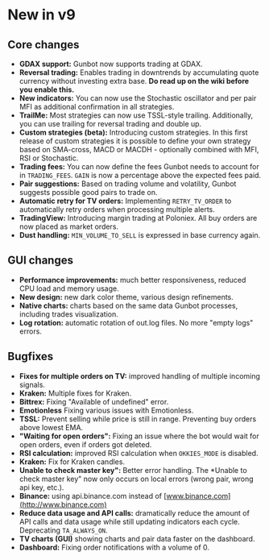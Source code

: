 # New in v9

## Core changes

* **GDAX support:** Gunbot now supports trading at GDAX.
* **Reversal trading:** Enables trading in downtrends by accumulating quote currency without investing extra base. **Do read up on the wiki before you enable this.**
* **New indicators:** You can now use the Stochastic oscillator and per pair MFI as additional confirmation in all strategies.
* **TrailMe:** Most strategies can now use TSSL-style trailing. Additionally, you can use trailing for reversal trading and double up.
* **Custom strategies \(beta\):** Introducing custom strategies. In this first release of custom strategies it is possible to define your own strategy based on SMA-cross, MACD or MACDH - optionally combined with MFI, RSI or Stochastic.
* **Trading fees:** You can now define the fees Gunbot needs to account for in `TRADING_FEES`. `GAIN` is now a percentage above the expected fees paid.
* **Pair suggestions:** Based on trading volume and volatility, Gunbot suggests possible good pairs to trade on.
* **Automatic retry for TV orders:** Implementing `RETRY_TV_ORDER` to automatically retry orders when processing multiple alerts.
* **TradingView:** Introducing margin trading at Poloniex. All buy orders are now placed as market orders.
* **Dust handling:** `MIN_VOLUME_TO_SELL` is expressed in base currency again.

## GUI changes

* **Performance improvements:** much better responsiveness, reduced CPU load and memory usage.
* **New design:** new dark color theme, various design refinements.
* **Native charts:** charts based on the same data Gunbot processes, including trades visualization.
* **Log rotation:** automatic rotation of out.log files. No more "empty logs" errors.

## Bugfixes

* **Fixes for multiple orders on TV:** improved handling of multiple incoming signals.
* **Kraken:** Multiple fixes for Kraken.
* **Bittrex:** Fixing "Available of undefined" error.
* **Emotionless** Fixing various issues with Emotionless.
* **TSSL:** Prevent selling while price is still in range. Preventing buy orders above lowest EMA.
* **"Waiting for open orders":** Fixing an issue where the bot would wait for open orders, even if orders got deleted.
* **RSI calculation:** improved RSI calculation when `OKKIES_MODE` is disabled.
* **Kraken:** Fix for Kraken candles.
* **Unable to check master key":** Better error handling. The \*Unable to check master key" now only occurs on local errors \(wrong pair, wrong api key, etc.\).
* **Binance:** using api.binance.com instead of [www.binance.com](http://www.binance.com)
* **Reduce data usage and API calls:** dramatically reduce the amount of API calls and data usage while still updating indicators each cycle. Deprecating `TA_ALWAYS_ON`.
* **TV charts \(GUI\)** showing charts and pair data faster on the dashboard.
* **Dashboard:** Fixing order notifications with a volume of 0.


